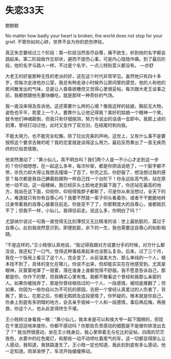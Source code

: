 # 失恋33天

鲍鲸鲸

No matter how badly your heart is broken, the world does not stop for your grief. 不管你如何心碎，世界不会为你的悲伤停驻。

真正失恋要经过三个阶段：第一阶段当然丧尽自尊，痛不欲生，听到他的名字都会跳起来。第二阶段故作忘却状，避而不提伤心事，可是内心隐隐作痛。到了最后阶段，他的名字与路人一样，不过是个名宇，一点儿特别意义都没有。 —亦舒

大老王的好是那种无性的老派的好，这在这个时代非常罕见。虽然他只有四十多岁，但每次走进他办公室，我总有种走进小时候外公房间里的感觉，他的人和他的房间散发出的气味，总是让人昏昏欲睡但又觉得心里很妥帖。每次跟大老王谈事之前，我都想跟他先要块糖吃，就是那样一种奇妙的气场。

我一直没来得及告诉他，这还需要什么样的心境？像我这样的姑娘，胸前无大物，姿色也平平，若爱上一个人，要靠什么让他记得我？美好的姑娘一个眼神一个笑，就令他们神魂颠倒，但我只有仔细揣测，努力令说出的话语一击即中。我那上进的刻薄，曾经打动过他，此时又变作了双刃剑，在结尾时刺向我。

不能太用力，也不能完全松懈。除了拉出完美的声响，这世上，又有什么事不是要按照这个要求去做的呢？我的恋爱就是谈得这么用力，最后反而奏出了一首无疾而终的烂俗苦情歌。

他突然激动了：“黄小仙儿，真不明白吗？我们两个人是一不小心才走到这一步的？你仔细想想，在一起这么多年，每次吵架，都是你把话说绝了，一个脏字都不带，杀伤力却大得让我想去撞墙一了百了，吵完之后，你舒服了，想没想过我的感受？每次都是我自己腆着脸跟狗一样自己找一个台阶下！你永远趾高气扬，站在原地一动不动。这一段楼梯，我已经灰头土脸地走到最下面了，你还站在最高的地方，我站在这下面，仰视你，仰视得我脖子都断了，可是你从来没想过，全天下的人，难道就只有你有自尊心吗？我要不然就一辈子仰头看着你，或者干干脆脆地转过身带着我的自尊心接着往前走。你是变不了了，你那颗庞大的自尊心，谁都抵抗不了；但我不一样，小仙儿，我得往前走。说这么多，你明白了吗？”

尤瑟纳尔说过一句我一直觉得无比刻薄但又无比精准的话：世上最肮脏的，莫过于自尊心。此刻我突然意识到，即便肮脏，余下的一生，我也需要这自尊心的如影相随。

“不是这样的，”王小贱很认真地说，“我记得我跟对方说要分手的时候，对方什么都没说，我还松了一口气，觉得这种事结束起来也没那么复杂。后来，过了三个月，我在一个饭局上看见了这个人，完全变了，从前温柔大方、那么单纯的一个人，根本找不到了，具体的变化在哪儿，你说不出来，但却能实实在在地感受到。尤其是眼神，灰蒙蒙地罩了一层雾，落在谁身上谁都觉得不舒服。我不愿意告诉自己，那都是你，你作下的孽，但我确实心里有鬼，我都不敢看这个曾经和我那么亲密的人。如果你被抛弃了，那是你曾经相信过的一个人、一段感情，被彻底推翻了；但如果，你因为一些你自以为不可抗的原因，去把一个曾经认真爱过的人伤害了，背叛了，那么，在那之后，你都无暇顾及这段感情了，你怀疑的，根本就是你自己，你身上到底有多阴暗的地方，会去亲手毁掉一个人和一段感情，事后再后悔，再挽救，你这个人，也从此变得终生不堪。

王小贱转过身看我一眼：“黄小仙儿，我本来是可以和侯大爷一起下围棋的，但现在千里迢迢地来接你，你都不感动吗？你那些负责感动的细胞是不是被你排泄出去了？” 我当然很感动，坐在王小贱身后，我心里带着无与伦比的妥帖，四周的茫茫夜色，水雾中的红色尾灯，和那些一动不动喷吐着尾气的车，这一切都显得那么让人感动，我知道，我狭路逢生了。王小贱一定也知道，我此刻到底有多么感动，他一定知道。雨渐渐停了，车流开始缓缓移动。
